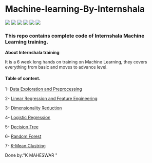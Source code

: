 # Machine-learning-By-Internshala

<img src="https://img.shields.io/badge/Python-FFD43B?style=for-the-badge&logo=python&logoColor=darkgreen"/> <img src="https://img.shields.io/badge/scikit_learn-F7931E?style=for-the-badge&logo=scikit-learn&logoColor=white"/> <img src="https://img.shields.io/badge/Pandas-2C2D72?style=for-the-badge&logo=pandas&logoColor=white"/> <img src="https://img.shields.io/badge/Numpy-777BB4?style=for-the-badge&logo=numpy&logoColor=white"/> <img src="https://img.shields.io/badge/Jupyter-F37626.svg?&style=for-the-badge&logo=Jupyter&logoColor=white"/> <img src="https://img.shields.io/badge/Colab-F9AB00?style=for-the-badge&logo=googlecolab&color=525252"/>  



### This repo contains complete code of Internshala Machine Learning training.

**About Internshala training**

It is a 6 week long hands on training on Machine Learning, they covers everything from basic and moves to advance level.

#### Table of content.

1- [Data Exploration and Preprocessing](https://github.com/Rishabh062/Machine-learning-By-Internshala/tree/main/Data%20Exploration%20and%20processing)

2- [Linear Regression and Feature Engineering](https://github.com/Rishabh062/Machine-learning-By-Internshala/tree/main/Linear-Regression)

3- [Dimensionality Reduction](https://github.com/Rishabh062/Machine-learning-By-Internshala/tree/main/Dimensionality%20Reduction)

4- [Logistic Regression](https://github.com/Rishabh062/Machine-learning-By-Internshala/tree/main/Logistic-Regression)

5- [Decision Tree](https://github.com/Rishabh062/Machine-learning-By-Internshala/tree/main/Decision%20Tree)

6- [Random Forest](https://github.com/Rishabh062/Machine-learning-By-Internshala/tree/main/Random%20Forest)

7- [K-Mean Clustring](https://github.com/Rishabh062/Machine-learning-By-Internshala/tree/main/K%20Mean%20Clustring)


Done by:"K MAHESWAR "















